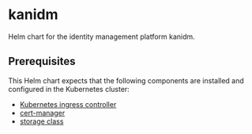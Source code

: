 # kanidm

Helm chart for the identity management platform kanidm.

## Prerequisites

This Helm chart expects that the following components are installed and configured in the Kubernetes cluster:

+ [Kubernetes ingress controller](https://kubernetes.io/docs/concepts/services-networking/ingress/)
+ [cert-manager](https://cert-manager.io/)
+ [storage class](https://kubernetes.io/docs/concepts/storage/storage-classes/)
